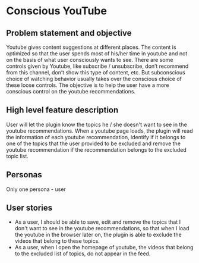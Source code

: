 # Conscious YouTube

## Problem statement and objective
Youtube gives content suggestions at different places. The content is optimized so that the user spends most of his/her time in youtube and not on the basis of what user consciously wants to see. There are some controls given by Youtube, like subscribe / unsubscribe, don’t recommend from this channel, don’t show this type of content, etc. But subconscious choice of watching behavior usually takes over the conscious choice of these loose controls. The objective is to help the user have a more conscious control on the youtube recommendations.

## High level feature description
User will let the plugin know the topics he / she doesn't want to see in the youtube recommendations. When a youtube page loads, the plugin will read the information of each youtube recommendation, identify if it belongs to one of the topics that the user provided to be excluded and remove the youtube recommendation if the recommendation belongs to the excluded topic list.

## Personas
Only one persona - user

## User stories
* As a user, I should be able to save, edit and remove the topics that I don't want to see in the youtube recommendations, so that when I load the youtube in the browser later on, the plugin is able to exclude the videos that belong to these topics.
* As a user, when I open the homepage of youtube, the videos that belong to the excluded list of topics, do not appear in the feed.

